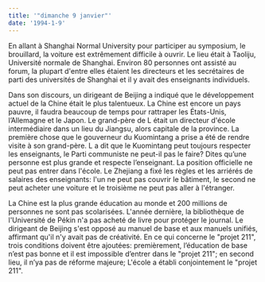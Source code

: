 ```yaml
---
title: '"dimanche 9 janvier"'
date: '1994-1-9'
---
```

En allant à Shanghai Normal University pour participer au symposium, le brouillard, la voiture est extrêmement difficile à ouvrir. Le lieu était à Taoliju, Université normale de Shanghai. Environ 80 personnes ont assisté au forum, la plupart d'entre elles étaient les directeurs et les secrétaires de parti des universités de Shanghai et il y avait des enseignants individuels.

Dans son discours, un dirigeant de Beijing a indiqué que le développement actuel de la Chine était le plus talentueux. La Chine est encore un pays pauvre, il faudra beaucoup de temps pour rattraper les États-Unis, l’Allemagne et le Japon. Le grand-père de L était un directeur d'école intermédiaire dans un lieu du Jiangsu, alors capitale de la province. La première chose que le gouverneur du Kuomintang a prise a été de rendre visite à son grand-père. L a dit que le Kuomintang peut toujours respecter les enseignants, le Parti communiste ne peut-il pas le faire? Dites qu’une personne est plus grande et respecte l’enseignant. La position officielle ne peut pas entrer dans l'école. Le Zhejiang a fixé les règles et les arriérés de salaires des enseignants: l'un ne peut pas couvrir le bâtiment, le second ne peut acheter une voiture et le troisième ne peut pas aller à l'étranger.

La Chine est la plus grande éducation au monde et 200 millions de personnes ne sont pas scolarisées. L'année dernière, la bibliothèque de l'Université de Pékin n'a pas acheté de livre pour protéger le journal. Le dirigeant de Beijing s'est opposé au manuel de base et aux manuels unifiés, affirmant qu'il n'y avait pas de créativité. En ce qui concerne le "projet 211", trois conditions doivent être ajoutées: premièrement, l’éducation de base n’est pas bonne et il est impossible d’entrer dans le "projet 211"; en second lieu, il n’ya pas de réforme majeure; L'école a établi conjointement le "projet 211".